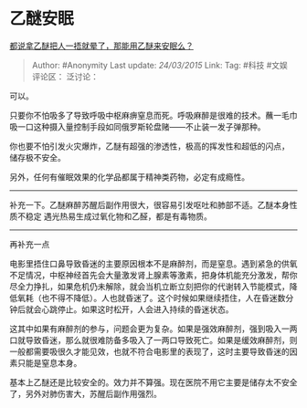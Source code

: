 # 乙醚安眠
[都说拿乙醚把人一捂就晕了，那能用乙醚来安眠么？](https://www.zhihu.com/question/28905581/answer/42534031)

> Author: #Anonymity
> Last update: *24/03/2015*
> Link:
> Tag: #科技 #文娱
> 评论区：
> 泛讨论：

可以。

只要你不怕吸多了导致呼吸中枢麻痹窒息而死。呼吸麻醉是很难的技术。蘸一毛巾吸一口这种摄入量控制手段如同俄罗斯轮盘赌——不止装一发子弹那种。

你也要不怕引发火灾爆炸，乙醚有超强的渗透性，极高的挥发性和超低的闪点， 储存极不安全。

另外，任何有催眠效果的化学品都属于精神类药物，必定有成瘾性。

---

补充一下。乙醚麻醉苏醒后副作用很大，很容易引发呕吐和肺部不适。乙醚本身性质不稳定 遇光热易生成过氧化物和乙醛，都是有毒物质。

---

再补充一点

电影里捂住口鼻导致昏迷的主要原因根本不是麻醉剂，而是窒息。遇到紧急的供氧不足情况，中枢神经首先会大量激发肾上腺素等激素，把身体机能充分激发，帮你尽全力挣扎，如果危机仍未解除，就会当机立断立刻把你的代谢转入节能模式，降低氧耗（也不得不降低）。人也就昏迷了。这个时候如果继续捂住，人在昏迷数分钟后就会心跳停止。如果这时松开，人会进入持续的昏迷状态。

这其中如果有麻醉剂的参与，问题会更为复杂。如果是强效麻醉剂，强到吸入一两口就导致昏迷，那么就很难防备多吸入了一两口导致死亡。如果是缓效麻醉剂，则一般都需要吸很久才能见效，也就不符合电影里的表现了，这时主要导致昏迷的因素只能是窒息本身。

基本上乙醚还是比较安全的。效力并不算强。现在医院不用它主要是储存太不安全了，另外对肺伤害大，苏醒后副作用强烈。
